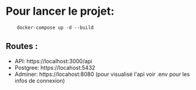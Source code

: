 # Pour lancer le projet:
```
    docker-compose up -d --build
```

## Routes :
 - API: https://localhost:3000/api
 - Postgree: https://locahost:5432
 - Adminer: https://locahost:8080 (pour visualisé l'api voir .env pour les infos de connexion)